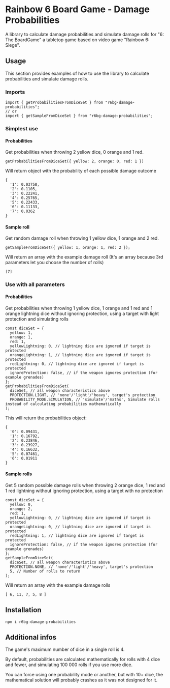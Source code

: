 # Rainbow 6 Board Game - Damage Probabilities

A library to calculate damage probabilities and simulate damage rolls for "6: The BoardGame" a tabletop game based on video game "Rainbow 6: Siege".

## Usage

This section provides examples of how to use the library to calculate probabilities and simulate damage rolls.

### Imports

``` 
import { getProbabilitiesFromDiceSet } from "r6bg-damage-probabilities";
// or
import { getSampleFromDiceSet } from "r6bg-damage-probabilities";
``` 

### Simplest use

#### Probabilities

Get probabilities when throwing 2 yellow dice, 0 orange and 1 red.

`getProbabilitiesFromDiceSet({ yellow: 2, orange: 0, red: 1 })`

Will return object with the probability of each possible damage outcome

```
{
  '1': 0.03758,
  '2': 0.1105,
  '3': 0.22241,
  '4': 0.25765,
  '5': 0.22433,
  '6': 0.11133,
  '7': 0.0362
}
```

#### Sample roll

Get random damage roll when throwing 1 yellow dice, 1 orange and 2 red.

`getSampleFromDiceSet({ yellow: 1, orange: 1, red: 2 });`

Will return an array with the example damage roll (It's an array because 3rd parameters let you choose the number of rolls)

`[7]`

### Use with all parameters

#### Probabilities

Get probabilities when throwing 1 yellow dice, 1 orange and 1 red and 1 orange lightning dice without ignoring protection, using a target with light protection and simulating rolls

```
const diceSet = {
  yellow: 1,
  orange: 1,
  red: 1,
  yellowLightning: 0, // lightning dice are ignored if target is protected
  orangeLightning: 1, // lightning dice are ignored if target is protected
  redLightning: 0, // lightning dice are ignored if target is protected
  ignoreProtection: false, // if the weapon ignores protection (for example grenades)
};
getProbabilitiesFromDiceSet(
  diceSet, // all weapon characteristics above
  PROTECTION.LIGHT, // 'none'/'light'/'heavy', target's protection
  PROBABILITY_MODE.SIMULATION, // 'simulate'/'maths', Simulate rolls instead of calculating probabilities mathematically
);
```

This will return the probabilities object:

```
{
  '0': 0.09431,
  '1': 0.16792,
  '2': 0.23846,
  '3': 0.23927,
  '4': 0.16632,
  '5': 0.07461,
  '6': 0.01911
}
```

#### Sample rolls

Get 5 random possible damage rolls when throwing 2 orange dice, 1 red and 1 red lightning without ignoring protection, using a target with no protection

```
const diceSet = {
  yellow: 0,
  orange: 2,
  red: 1,
  yellowLightning: 0, // lightning dice are ignored if target is protected
  orangeLightning: 0, // lightning dice are ignored if target is protected
  redLightning: 1, // lightning dice are ignored if target is protected
  ignoreProtection: false, // if the weapon ignores protection (for example grenades)
};
getSampleFromDiceSet(
  diceSet, // all weapon characteristics above
  PROTECTION.NONE, // 'none'/'light'/'heavy', target's protection
  5, // Number of rolls to return
);
```

Will return an array with the example damage rolls

`[ 6, 11, 7, 5, 8 ]`

## Installation

`npm i r6bg-damage-probabilities`

## Additional infos

The game's maximum number of dice in a single roll is 4.

By default, probabilities are calculated mathematically for rolls with 4 dice and fewer, and simulating 100 000 rolls if you use more dice.

You can force using one probability mode or another, but with 10+ dice, the mathematical solution will probably crashes as it was not designed for it.
